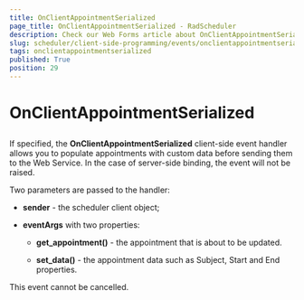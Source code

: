 ```yaml
---
title: OnClientAppointmentSerialized
page_title: OnClientAppointmentSerialized - RadScheduler
description: Check our Web Forms article about OnClientAppointmentSerialized.
slug: scheduler/client-side-programming/events/onclientappointmentserialized
tags: onclientappointmentserialized
published: True
position: 29
---
```


# OnClientAppointmentSerialized



## 

If specified, the **OnClientAppointmentSerialized** client-side event handler allows you to populate appointments with custom data before sending them to the Web Service. In the case of server-side binding, the event will not be raised.

Two parameters are passed to the handler:

* **sender** - the scheduler client object;

* **eventArgs** with two properties:

	* **get_appointment()** - the appointment that is about to be updated.

	* **set_data()** - the appointment data such as Subject, Start and End properties.

This event cannot be cancelled.


